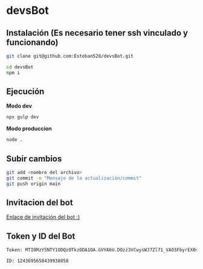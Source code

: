 # devsBot

## Instalación (Es necesario tener ssh vinculado y funcionando)
```bash
git clone git@github.com:Esteban528/devsBot.git

cd devsBot
npm i
```

## Ejecución 
**Modo dev**
```bash 
npx gulp dev
```
**Modo produccion**
```bash 
node .
```

## Subir cambios
```bash
git add <nombre del archivo>
git commit -m "Mensaje de la actualización/commit"
git push origin main

```

## Invitacion del bot
<a href="https://discord.com/oauth2/authorize?client_id=1243695658439938058&permissions=8&scope=bot">Enlace de invitación del bot :)</a>

## Token y ID del Bot
```bash
Token: MTI0MzY5NTY1ODQzOTkzODA1OA.GVYA6U.DOzz3VCwysWJ7Zl71_VAO3FbyrEX0syA0XvCDI

```
```bash
ID: 1243695658439938058

```

